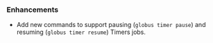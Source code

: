 ### Enhancements

* Add new commands to support pausing (`globus timer pause`) and resuming
  (`globus timer resume`) Timers jobs.
